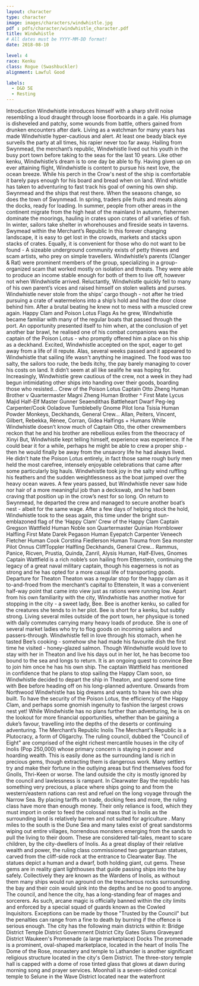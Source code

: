 ```yaml
---
layout: character
type: character
image: images/characters/windwhistle.jpg
pdf : pdfs/character/windwhistle_character.pdf
title: Windwhistle
# All dates must be YYYY-MM-DD format!
date: 2018-08-10

level: 4
race: Kenku
class: Rogue (Swashbuckler)
alignment: Lawful Good

labels:
  - D&D 5E
  - Resting
---
```


Introduction
Windwhistle introduces himself with a sharp shrill noise resembling a loud draught through loose
floorboards in a gale. His plumage is disheveled and patchy, some wounds from battle, others
gained from drunken encounters after dark. Living as a watchman for many years has made
Windwhistle hyper-cautious and alert. At least one beady black eye surveils the party at all 
times, his rapier never too far away.
Hailing from Swynmead, the merchant’s republic, Windwhistle lived out his youth in the busy
port town before taking to the seas for the last 10 years.
Like other kenku, Windwhistle’s dream is to one day be able to fly. Having given up on ever
attaining flight, Windwhistle is content to pursue his next love, the ocean breeze. While his
perch in the Crow's nest of the ship is comfortable it barely pays enough for his board and bread
when on land. Wind whistle has taken to adventuring to fast track his goal of owning his own
ship.
Swynmead and the ships that rest there.
When the seasons change, so does the town of Swynmead.
In spring, traders pile fruits and meats along the docks, ready for loading.
In summer, people from other areas in the continent migrate from the high heat of the mainland
In autumn, fishermen dominate the moorings, hauling in crates upon crates of all varieties of
fish. In winter, sailors take shelter in whorehouses and fireside seats in taverns.
Swymead within the Merchant’s Republic
In this forever changing landscape, it is easy to get lost in the crowds, markets and stacks upon
stacks of crates. Equally, it is convenient for those who do not want to be found - A sizeable
underground community exists of petty thieves and scam artists, who prey on simple travellers.
Windwhistle’s parents (Clanger & Rat) were prominent members of the group, specializing in a
group-organized scam that worked mostly on isolation and threats. They were able to produce
an income stable enough for both of them to live off, however not when Windwhistle arrived.
Reluctantly, Windwhistle quickly fell to many of his own parent’s vices and raised himself on
stolen wallets and purses. Windwhistle never stole from the ships’ cargo though - not after he
tried pursuing a crate of watermelons into a ship’s hold and had the door close behind him. After
a brutal beating he knew not to mess with a muscled crew again.
Happy Clam and Poison Lotus Flags
As he grew, Windwhistle became familiar with many of the regular boats that passed through
the port. An opportunity presented itself to him when, at the conclusion of yet another bar brawl,
he realised one of his combat companions was the captain of the Poison Lotus - who promptly
offered him a place on his ship as a deckhand. Excited, Windwhistle accepted on the spot,
eager to get away from a life of ill repute.
Alas, several weeks passed and it appeared to Windwhistle that sailing life wasn't anything he
imagined. The food was too salty, the sailors too rude, the beds itchy, the pay barely managing
to cover his costs on land. It didn’t seem at all like sealife he was hoping for.
Increasingly, Windwhistle grew cautious of the crew, not a week in they had begun intimidating
other ships into handing over their goods, boarding those who resisted...
Crew of the Poison Lotus
Captain Otto Zheng Human Brother v
Quartermaster Magni Zheng Human Brother ^
First Mate Lycus Majid Half-Elf
Master Gunner Seaendithas Battleheart Dwarf Peg-leg
Carpenter/Cook Ooladove Tumblebelly Gnome
Pilot Iona Tsisia Human
Powder Monkeys,
Deckhands,
General Crew...
Allan, Peiters, Vincent, Gilbert,
Rebekka, Rénee, Corran,
Gidea
Halfings +
Humans
While Windwhistle doesn’t know much of Captain Otto, the other crewmembers reckon
that he and his brother are rebellious exiles from the theocracy of Xinyi
But, Windwhistle kept telling himself, experience was experience. If he could bear it for a while,
perhaps he might be able to crew a proper ship - then he would finally be away from the
unsavory life he had always lived.
He didn’t hate the Poison Lotus entirely, in fact those same rough burly men held the most
carefree, intensely enjoyable celebrations that came after some particularly big hauls.
Windwhistle took joy in the salty wind ruffling his feathers and the sudden weightlessness as the
boat jumped over the heavy ocean waves.
A few years passed, but Windwhistle never saw hide nor hair of a more meaningful job than a
deckswab, and he had been craving that position up in the crow’s nest for so long. On return to
Swynmead, he departed the crew and managed to secure another boat’s nest - albeit for the
same wage. After a few days of helping stock the hold, Windwhistle took to the seas again, this
time under the bright sun-emblazoned flag of the ‘Happy Clam’
Crew of the Happy Clam
Captain Gregson Wattfield Human Noble son
Quartermaster Quinian Hornblower Halfling
First Mate Darek Pegason Human Eyepatch
Carpenter Veneech Fletcher Human
Cook Corstina Fiedlerson Human Trauma from Sea monster
Pilot Onnus CliffToppler Halfling
Deckhands,
General Crew...
Rammus, Panice,
Ricven, Prustia,
Quinda, Zanril, Alysis
Human,
Half-Elves,
Gnomes
Captain Wattfield is a rich noble’s son hailing from Ettenstein, continuing the legacy of a
great naval military captain, though his eagerness is not as strong and he has opted for
a more casual life of transporting goods.
Departure for Theaton
Theaton was a regular stop for the happy clam as it to-and-froed from the merchant’s capital to
Ettenstein, It was a convenient half-way point that came into view just as rations were running
low.
Apart from his own familiarity with the city, Windwhistle has another motive for stopping in the
city - a sweet lady, Bee.
Bee is another kenku, so called for the creatures she tends to in her plot. Bee is short for a
kenku, but subtly strong. Living several miles outside of the port town, her physique is toned 
with daily commutes carrying many heavy loads of produce. She is one of several market ladies
who try to flog goods on incoming sailors and passers-through.
Windwhistle fell in love through his stomach, when he tasted Bee’s cooking - somehow she had
made his favourite dish the first time he visited - honey-glazed salmon. Though Windwhistle
would love to stay with her in Theaton and live his days out in her lot, he has become too bound
to the sea and longs to return. It is an ongoing quest to convince Bee to join him once he has
his own ship.
The captain Wattfield has mentioned in confidence that he plans to stop sailing the Happy Clam
soon, so Windwhistle decided to depart the ship in Theaton, and spend some time with Bee
before heading off on his long-planned adventure.
Onwards from Northwood
Windwhistle has big dreams and wants to have his own ship built. To have the security of the
Poison Lotus, the efficiency of the Happy Clam, and perhaps some gnomish ingenuity to fashion
the largest crows nest yet!
While Windwhistle has no plans further than adventuring, he is on the lookout for more financial
opportunities, whether than be gaining a duke’s favour, travelling into the depths of the deserts
or continuing adventuring.
The Merchant’s Republic
Inolis
The Merchant's Republic is a Plutocracy, a form of Oligarchy. The ruling council, dubbed the
"Council of Eight" are comprised of the eight richest mercantile houses in the city of Inolis (Pop
250,000) whose primary concern is staying in power and hoarding wealth.
This is easily done as the surrounding land is rich in precious gems, though extracting them is
dangerous work. Many settlers try and make their fortune in the outlying areas but find
themselves food for Gnolls, Thri-Keen or worse. The land outside the city is mostly ignored by
the council and lawlessness is rampant.
In Clearwater Bay the republic has something very precious, a place where ships going to and
from the western/eastern nations can rest and refuel on the long voyage through the Narrow
Sea. By placing tariffs on trade, docking fees and more, the ruling class have more than enough
money. Their only reliance is food, which they must import in order to feed the colossal mass
that is Inolis as the surrounding land is relatively barren and not suited for agriculture .
Many miles to the south is the Dune Sea and many tales exist of great sandstorms wiping out
entire villages, horrendous monsters emerging from the sands to pull the living to their doom.
These are considered tall-tales, meant to scare children, by the city-dwellers of Inolis.
As a great display of their relative wealth and power, the ruling class commissioned two
gargantuan statues, carved from the cliff-side rock at the entrance to Clearwater Bay. The
statues depict a human and a dwarf, both holding giant, cut gems. These gems are in reality
giant lighthouses that guide passing ships into the bay safely. Collectively they are known as the
Wardens of Inolis, as without them many ships would run aground on the treacherous rocks
surrounding the bay and their coin would sink into the depths and be no good to anyone.
The council, and hence the city, has a long-standing fear of mages and sorcerers. As such,
arcane magic is officially banned within the city limits and enforced by a special squad of guards
known as the Cowled Inquisitors. Exceptions can be made by those "Trusted by the Council" but
the penalties can range from a fine to death by burning if the offence is serious enough.
The city has the following main districts within it:
 Bridge District
 Temple District
 Government District
 City Gates
 Slums
 Graveyard District
 Waukeen's Promenade (a large marketplace)
 Docks
The promenade is a prominent, oval-shaped marketplace, located in the heart of Inolis
The Dome of the Rose, monastery and temple to Lathander is another significant religious
structure located in the city's Gem District. The three-story temple hall is capped with a dome of
rose tinted glass that glows at dawn during morning song and prayer services.
Moonhall is a seven-sided conical temple to Selune in the Wave District located near the
waterfront